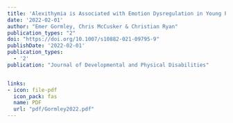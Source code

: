 ```yaml
---
title: 'Alexithymia is Associated with Emotion Dysregulation in Young People with Autism Spectrum Disorder'
date: '2022-02-01'
author: "Emer Gormley, Chris McCusker & Christian Ryan"
publication_types: "2"
doi: "https://doi.org/10.1007/s10882-021-09795-9"
publishDate: '2022-02-01'
publication_types:
  - '2'
publication: "Journal of Developmental and Physical Disabilities"


links:
- icon: file-pdf
  icon_pack: fas
  name: PDF
  url: "pdf/Gormley2022.pdf"
---
```


